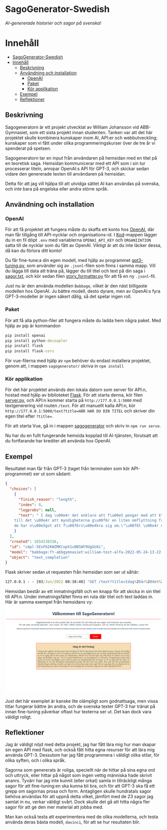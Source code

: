 # SagoGenerator-Swedish
*AI-genererade historier och sagor på svenska!*

# Innehåll
- [SagoGenerator-Swedish](#sagogenerator-swedish)
- [Innehåll](#innehåll)
  - [Beskrivning](#beskrivning)
  - [Användning och installation](#användning-och-installation)
    - [OpenAI](#openai)
    - [Paket](#paket)
    - [Kör applikation](#kör-applikation)
  - [Exempel](#exempel)
  - [Reflektioner](#reflektioner)

## Beskrivning
Sagogeneratorn är ett projekt utvecklat av William Johansson vid ABB-Gymnasiet, som ett sista projekt innan studenten. Tanken var att det här projektet skulle kombinera kunskaper inom AI, API:er och webbutveckling; kunskaper som vi fått under olika programmeringskurser över de tre år vi spenderat på spetsen. 

Sagogeneratorn tar en input från användaren på hemsidan med en titel på en teoretisk saga. Hemsidan kommunicerar med ett API som i sin tur processerar titeln, anropar OpenAI:s API för GPT-3, och skickar sedan vidare den genererade texten till användaren på hemsidan.

Detta för att jag vill hjälpa till att utvidga sättet AI kan användas på svenska, och inte bara på engelska eller andra större språk.

## Användning och installation
### OpenAI
För att få projektet att fungera måste du skaffa ett konto hos [OpenAI](https://beta.openai.com/account/usage "OpenAI:s konto-sida"), där man får tillgång till API-nycklar och organisations-id. I [Kod](Kod/)-mappen lägger du in en fil döpt `.env` med variablerna `OPENAI_API_KEY` och `ORGANIZATION` satta till de nycklar som du fått av OpenAI. Viktigt är att du inte läcker dessa, då kan du förlora ditt konto!

Du får fine-tune:a din egen modell, med hjälp av programmet [gpt3-tuning.py](Kod/gpt-3-tuning.py), som använder sig av `.jsonl`-filen som finns i samma mapp. Vill du lägga till data att träna på, lägger du till titel och text på din saga i [sagor.txt](./sagor.txt), och kör sedan filen [story_formatter.py](Kod/story_formatter.py) för att få en ny `.jsonl`-fil.

Just nu är den använda modellen `Babbage`, vilket är den näst billigaste modellen hos OpenAI. Ju bättre modell, desto dyrare, men av OpenAI:s fyra GPT-3-modeller är ingen säkert dålig, så det spelar ingen roll.

### Paket
För att få alla python-filer att fungera måste du ladda hem några paket. Med hjälp av pip är kommandon

```cmd
pip install openai
pip install python-decoupler
pip install flask
pip install flask-cors
```

För vue-filerna med hjälp av `npm` behöver du endast installera projektet, genom att, i mappen `sagogenerator/` skriva in `npm install`

### Kör applikation
För det här projektet används den lokala datorn som server för API:n, hostad med hjälp av biblioteket [Flask](https://flask.palletsprojects.com/en/2.1.x/). För att starta denna, kör filen [server.py](Kod/server.py), och API:n kommer starta på `http://177.0.0.1:5000` med textgenerering vid routen `/text`. För att manuellt kalla API:n, kör `http://177.0.0.1:5000/text?title=HÄR HAR DU DIN TITEL` och skriver din egen titel efter `?title=`.

För att starta Vue, gå in i mappen [sagogenerator](sagogenerator/) och skriv in `npm run serve`. 

Nu har du en fullt fungerande hemsida kopplad till AI-tjänsten, förutsatt att du fortfarande har krediter att använda hos OpenAI.

## Exempel
Resultatet man får från GPT-3 (taget från terminalen som kör API-programmet) ser ut som sådant:
```json
{
  "choices": [
    {
      "finish_reason": "length",
      "index": 0,
      "logprobs": null,
      "text": " I dag \u00e4r det enklare att f\u00e5 pengar med att k\u00f6pa \u00f6l. Det \u00e4r den f\u00f6rsta tid sedan \u00f6lpriset steg. I dag \u00e4r det tydligt att allt fler vill k\u00f6pa \u00f6l.En av orsakerna 
    till det \u00e4r att myndigheterna g\u00f6r en liten omflyttning fr\u00e5n att betala en \u00f6l en g\u00e5ng till att \u00f6ka priset p\u00e5 el\u00e4ndeamet. Medel \u00f6ver huvud taget ska folk k\u00f6pa \u00f6l endast om 
    de har n\u00e5got att f\u00f6rs\u00e4kra sig om.\"\u00f6l \u00e4r en god b\u00e4rablomma\" sa bergm\u00e4starn av V\u00e4ster\u00e5s.bergm\u00e4starna hade h\u00f6jt priset p\u00e5 \u00f6l En myndighet som tycks ha gjort en omflyttning fr\u00e5n att k\u00f6pa en \u00f6l en g\u00e5ng till att k\u00f6pa en el\u00e4ndeam \u00f6l var det f\u00f6rst\u00e5dde bergm\u00e4starna ikv\u00e4ll. D\u00e5 blev det man ifr\u00e5n. Hur m\u00e5r det d\u00e5 oremskrattet skrattat l\u00e4ngt omkring i landet om man \u00e5t en \u00f6l medan man v\u00e4xte upp! Det \u00e4r nog dags f\u00f6r nya \u00f6lpriset s\u00e5 \u00e4r det bergm\u00e4starna som \u00e4r ansvariga f\u00f6r att \u00f6verklaga det s\u00e5 det kan stiga p\u00e5 ett raskt \u00f6gonblick! D\u00e5 b"
    }
  ],
  "created": 1654238316,
  "id": "cmpl-5EvF62KWZMKCopX1u0BSWY9UgGU4i",
  "model": "babbage:ft-abbgymnasiet:william-test-alfa-2022-05-24-13-22-39",
  "object": "text_completion"
}
```

Flask skriver sedan ut requesten från hemsidan som ser ut såhär:
```cmd
127.0.0.1 - - [03/Jun/2022 08:38:40] "GET /text?title=Idag%20är%20det%20fredag. HTTP/1.1" 200 -
```

Hemsidan består av ett inmatningsfält och en knapp för att skicka in sin titel till API:n. Under inmatningsfältet finns en ruta där titel och text laddas in. Här är samma exempel från hemsidans vy:
![Bild på hemsida med genererad text](idag-fredag.png)

Just det här exemplet är kanske lite olämpligt som godnattsaga, men vissa titlar fungerar bättre än andra, och de svenska texter GPT-3 har tränat på innan fine-tuning påverkar oftast hur texterna ser ut. Det kan dock vara väldigt roligt.

## Reflektioner
Jag är väldigt nöjd med detta projekt, jag har fått lära mig hur man skapar sin egen API med flask, och också fått hitta egna resurser för att lära mig använda GPT-3. Dessutom har jag fått programmera i väldigt olika stilar, för olika syften, och i olika språk. 

Sagorna som genererats är roliga, speciellt när de hittar på sina egna ord och uttryck, eller hittar på något som ingen vettig människa hade skrivit ananrs. Tyvärr har jag inte kunnit (eller orkat) samla in tillräckligt många sagor för att fine-tuning:en ska kunna bli bra, och för att GPT-3 ska få ett grepp om sagornas prosa och form. Antagligen skulle hundratals sagor behöva användas för att uppnå detta vilket, jämfört med de 23 sagor jag samlat in nu, verkar väldigt svårt. Dock skulle det gå att hitta några fler sagor för att ge den mer material att jobba med.

Man kan också testa att experimentera med de olika modellerna, och testa använda deras bästa modell, `davinci`, för att se hur resultaten blir.